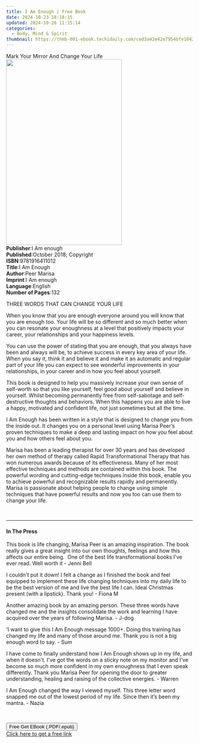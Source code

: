 ```yaml
---
title: I Am Enough | Free Book
date: 2024-10-23 18:18:15
updated: 2024-10-26 11:15:14
categories:
  - Body, Mind & Spirit
thumbnail: https://thmb-001-ebook.techidaily.com/ced3a42e42e7954bfe1042685eb26939a1ccae3a2552ac6aea4a1f999cf4de1a.jpg
---
```

<main id="book-container">
  <div class="flex flex-col">
    <div class="book-brief flex-1 py-6 px-4 sm:p-6 md:py-10 md:px-8">
      <!-- brief-->
      <div class="book-brief-main">Mark Your Mirror And Change Your Life</div>
    </div>
    <div
      class="book-meta-info flex-1 grid gap-4 col-start-1 col-end-3 row-start-1 sm:mb-6 sm:grid-cols-4 lg:gap-6 lg:col-start-2 lg:row-end-6 lg:row-span-6 lg:mb-0"
    >
      <div
        class="book-meta-info-left place-content-center mt-4 p-4 text-sm leading-6 col-start-2 col-span-2 dark:text-slate-400"
      >
        <img
          class="w-full h-500 object-cover rounded-lg sm:h-255 sm:col-span-2 lg:col-span-full"
          src="https://img-001-ebook.techidaily.com/00de50c0986d1318a888c7ca6fb89873fd6271b7805d90ba53fa2ad7524472ff.jpg"
          alt=""
          width="312"
          height="500"
        />
      </div>
      <div
        class="book-meta-info-right mt-2 col-start-1 row-start-2 col-span-3 self-center"
      >
        <!-- meta data  -->
        <div class="flex flex-col px-4 md:px-8">
          <div class="flex-1">
            <strong>Publisher</strong>:<span class="px-2">I Am enough</span>
          </div>
          <div class="flex-1">
            <strong>Published</strong>:<span class="px-2"
              >October 2018; Copyright</span
            >
          </div>
          <div class="flex-1">
            <strong>ISBN</strong>:<span class="px-2">9781916411012</span>
          </div>
          <div class="flex-1">
            <strong>Title</strong>:<span class="px-2">I Am Enough</span>
          </div>
          <div class="flex-1">
            <strong>Author</strong>:<span class="px-2">Peer Marisa</span>
          </div>
          <div class="flex-1">
            <strong>Imprint</strong>:<span class="px-2">I Am enough</span>
          </div>
          <div class="flex-1">
            <strong>Language</strong>:<span class="px-2">English</span>
          </div>
          <div class="flex-1">
            <strong>Number of Pages</strong>:<span class="px-2">132</span>
          </div>
        </div>
      </div>
    </div>
    <div class="book-description flex-1 py-6 px-4 sm:p-6 md:py-10 md:px-8">
      <div class="book-description-main">
        <div accordion-content="" id="description">
          <p>THREE WORDS THAT CAN CHANGE YOUR LIFE</p>
          <p>
            When you know that you are enough everyone around you will know that
            you are enough too. Your life will be so different and so much
            better when you can resonate your enoughness at a level that
            positively impacts your career, your relationships and your
            happiness levels.
          </p>
          <p>
            You can use the power of stating that you are enough, that you
            always have been and always will be, to achieve success in every key
            area of your life. When you say it, think it and believe it and make
            it an automatic and regular part of your life you can expect to see
            wonderful improvements in your relationships, in your career and in
            how you feel about yourself.
          </p>
          <p>
            This book is designed to help you massively increase your own sense
            of self-worth so that you like yourself, feel good about yourself
            and believe in yourself. Whilst becoming permanently free from
            self-sabotage and self-destructive thoughts and behaviors. When this
            happens you are able to live a happy, motivated and confident life,
            not just sometimes but all the time.
          </p>
          <p>
            I Am Enough has been written in a style that is designed to change
            you from the inside out. It changes you on a personal level using
            Marisa Peer’s proven techniques to make a deep and lasting impact on
            how you feel about you and how others feel about you.
          </p>
          <p>
            Marisa has been a leading therapist for over 30 years and has
            developed her own method of therapy called Rapid Transformational
            Therapy that has won numerous awards because of its effectiveness.
            Many of her most effective techniques and methods are contained
            within this book. The powerful wording and cutting-edge techniques
            inside this book, enable you to achieve powerful and recognizable
            results rapidly and permanently. Marisa is passionate about helping
            people to change using simple techniques that have powerful results
            and now you too can use them to change your life.
          </p>
          <p>&nbsp;</p>
        </div>
        <div class="accordion-fader"></div>
      </div>
    </div>
    <div class="book-excerpts flex-1 py-6 px-4 sm:p-6 md:py-10 md:px-8">
      <!-- excerpts-->
      <div class="book-excerpts-main">
        <hr />
        <h4 class="placeholder placeholder-heading">
          <span>In The Press</span>
        </h4>
        <p></p>
        <p>
          This book is life changing, Marisa Peer is an amazing inspiration. The
          book really gives a great insight into our own thoughts, feelings and
          how this affects our entire being. &nbsp;One of the best life
          transformational books I've ever read. Well worth it - Jenni Bell
        </p>
        <p>
          I couldn't put it down! I felt a change as I finished the book and
          feel equipped to implement these life changing techniques into my
          daily life to be the best version of me and live the best life I can.
          Ideal Christmas present (with a lipstick). Thank you! - Fiona M
        </p>
        <p>
          Another amazing book by an amazing person. These three words have
          changed me and the insights consolidate the work and learning I have
          acquired over the years of following Marisa. - J-dog
        </p>
        <p>
          ‘I want to give this I Am Enough message 1000+. Doing this training
          has changed my life and many of those around me. Thank you is not a
          big enough word to say. - Sum
        </p>
        <p>
          I have come to finally understand how I Am Enough shows up in my life,
          and when it doesn't. I've got the words on a sticky note on my monitor
          and I've become so much more confident in my own enoughness that I
          even speak differently. Thank you Marisa Peer for opening the door to
          greater understanding, healing and raising of the
          collective&nbsp;energies.&nbsp;-&nbsp;Warren
        </p>
        <p>
          I Am Enough&nbsp;changed the way I viewed myself. This three letter
          word snapped me out of the lowest period of my life. Since then it’s
          been my mantra. -&nbsp;Nazia
        </p>
        <p>&nbsp;</p>
        <p></p>
      </div>
    </div>
    <div
      class="book-about-author flex-1 py-6 px-4 sm:p-6 md:py-10 md:px-8"
    ></div>
    <div class="book-free-get flex-1 py-6 px-4 sm:p-6 md:py-10 md:px-8">
      <button
        id="btn-free-get"
        class="bg-blue-500 hover:bg-blue-700 text-white font-bold py-2 px-4 rounded"
      >
        Free Get EBook (.PDF/.epub)
      </button>
      <div id="countdown-display" class="px-2 text-lg mt-2"></div>
      <a
        id="free-link"
        class="hidden bg-blue-500 hover:bg-blue-700 text-white font-bold py-2 px-4 rounded"
        href="https://www.ebooks.com/en-us/book/209865524/i-am-enough/peer-marisa/"
        target="_blank"
        >Click here to get a free link</a
      >
    </div>
    <script>
      let countdownTime = 0;
      let countdownInterval = null;
      document
        .getElementById('btn-free-get')
        .addEventListener('click', startCountdown);
      function startCountdown() {
        countdownTime = new Date().getTime() + 60000 * 3;
        countdownInterval = setInterval(updateCountdown, 1000);
        document.getElementById('btn-free-get').disabled = true;
        document
          .getElementById('btn-free-get')
          .classList.add('bg-gray-500', 'cursor-not-allowed');
      }
      function updateCountdown() {
        let currentTime = new Date().getTime();
        let timeLeft = countdownTime - currentTime;
        let secondsLeft = Math.floor(timeLeft / 1000);
        document.getElementById('countdown-display').innerHTML =
          `Remaining time: ${secondsLeft} seconds.`;
        if (secondsLeft <= 0) {
          clearInterval(countdownInterval);
          document.getElementById('btn-free-get').classList.add('hidden');
          document.getElementById('free-link').classList.remove('hidden');
          document.getElementById('countdown-display').innerHTML = '';
        }
      }
    </script>
  </div>
</main>
